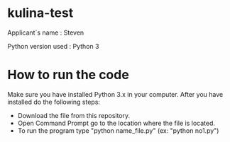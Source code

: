 # kulina-test
Applicant`s name : Steven

Python version used : Python 3

# How to run the code
Make sure you have installed Python 3.x in your computer.
After you have installed do the following steps:
- Download the file from this repository.
- Open Command Prompt go to the location where the file is located.
- To run the program type "python name_file.py" (ex: "python no1.py")
